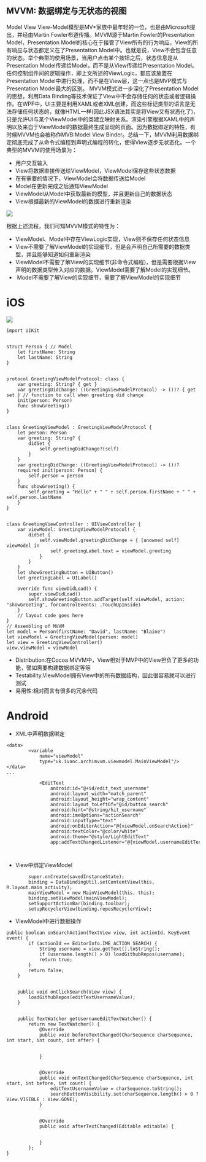 


## MVVM: 数据绑定与无状态的视图
Model View View-Model模型是MV*家族中最年轻的一位，也是由Microsoft提出，并经由Martin Fowler布道传播。MVVM源于Martin Fowler的Presentation Model，Presentation Model的核心在于接管了View所有的行为响应，View的所有响应与状态都定义在了Presentation Model中。也就是说，View不会包含任意的状态。举个典型的使用场景，当用户点击某个按钮之后，状态信息是从Presentation Model传递给Model，而不是从View传递给Presentation Model。任何控制组件间的逻辑操作，即上文所述的ViewLogic，都应该放置在Presentation Model中进行处理，而不是在View层，这一点也是MVP模式与Presentation Model最大的区别。
MVVM模式进一步深化了Presentation Model的思想，利用Data Binding等技术保证了View中不会存储任何的状态或者逻辑操作。在WPF中，UI主要是利用XAML或者XML创建，而这些标记类型的语言是无法存储任何状态的，就像HTML一样(因此JSX语法其实是将View又有状态化了)，只是允许UI与某个ViewModel中的类建立映射关系。渲染引擎根据XAML中的声明以及来自于ViewModel的数据最终生成呈现的页面。因为数据绑定的特性，有时候MVVM也会被称作MVB:Model View Binder。总结一下，MVVM利用数据绑定彻底完成了从命令式编程到声明式编程的转化，使得View逐步无状态化。一个典型的MVVM的使用场景为：
- 用户交互输入
- View将数据直接传送给ViewModel，ViewModel保存这些状态数据
- 在有需要的情况下，ViewModel会将数据传送给Model
- Model在更新完成之后通知ViewModel
- ViewModel从Model中获取最新的模型，并且更新自己的数据状态
- View根据最新的ViewModel的数据进行重新渲染


![](https://coding.net/u/hoteam/p/Cache/git/raw/master/2016/7/2/BB708F10-1F39-4FFE-A66C-319293AAC71F.png)

根据上述流程，我们可知MVVM模式的特性为：
- ViewModel、Model中存在ViewLogic实现，View则不保存任何状态信息
- View不需要了解ViewModel的实现细节，但是会声明自己所需要的数据类型，并且能够知道如何重新渲染
- ViewModel不需要了解View的实现细节(非命令式编程)，但是需要根据View声明的数据类型传入对应的数据。ViewModel需要了解Model的实现细节。
-  Model不需要了解View的实现细节，需要了解ViewModel的实现细节




# iOS
![](https://coding.net/u/hoteam/p/Cache/git/raw/master/2016/7/2/1-uhPpTHYzTmHGrAZy8hiM7w.png)
```
import UIKit


struct Person { // Model
    let firstName: String
    let lastName: String
}


protocol GreetingViewModelProtocol: class {
    var greeting: String? { get }
    var greetingDidChange: ((GreetingViewModelProtocol) -> ())? { get set } // function to call when greeting did change
    init(person: Person)
    func showGreeting()
}


class GreetingViewModel : GreetingViewModelProtocol {
    let person: Person
    var greeting: String? {
        didSet {
            self.greetingDidChange?(self)
        }
    }
    var greetingDidChange: ((GreetingViewModelProtocol) -> ())?
    required init(person: Person) {
        self.person = person
    }
    func showGreeting() {
        self.greeting = "Hello" + " " + self.person.firstName + " " + self.person.lastName
    }
}


class GreetingViewController : UIViewController {
    var viewModel: GreetingViewModelProtocol! {
        didSet {
            self.viewModel.greetingDidChange = { [unowned self] viewModel in
                self.greetingLabel.text = viewModel.greeting
            }
        }
    }
    let showGreetingButton = UIButton()
    let greetingLabel = UILabel()
    
    override func viewDidLoad() {
        super.viewDidLoad()
        self.showGreetingButton.addTarget(self.viewModel, action: "showGreeting", forControlEvents: .TouchUpInside)
    }
    // layout code goes here
}
// Assembling of MVVM
let model = Person(firstName: "David", lastName: "Blaine")
let viewModel = GreetingViewModel(person: model)
let view = GreetingViewController()
view.viewModel = viewModel
```
- Distribution:在Cocoa MVVM中，View相对于MVP中的View担负了更多的功能，譬如需要构建数据绑定等等
- Testability:ViewModel拥有View中的所有数据结构，因此很容易就可以进行测试
- 易用性:相对而言有很多的冗余代码


# Android

- XML中声明数据绑定
```
<data>
        <variable
            name="viewModel"
            type="uk.ivanc.archimvvm.viewmodel.MainViewModel"/>
</data>
...

            <EditText
                android:id="@+id/edit_text_username"
                android:layout_width="match_parent"
                android:layout_height="wrap_content"
                android:layout_toLeftOf="@id/button_search"
                android:hint="@string/hit_username"
                android:imeOptions="actionSearch"
                android:inputType="text"
                android:onEditorAction="@{viewModel.onSearchAction}"
                android:textColor="@color/white"
                android:theme="@style/LightEditText"
                app:addTextChangedListener="@{viewModel.usernameEditTextWatcher}"/>



```
- View中绑定ViewModel
```
        super.onCreate(savedInstanceState);
        binding = DataBindingUtil.setContentView(this, R.layout.main_activity);
        mainViewModel = new MainViewModel(this, this);
        binding.setViewModel(mainViewModel);
        setSupportActionBar(binding.toolbar);
        setupRecyclerView(binding.reposRecyclerView);
```
- ViewModel中进行数据操作
```
public boolean onSearchAction(TextView view, int actionId, KeyEvent event) {
        if (actionId == EditorInfo.IME_ACTION_SEARCH) {
            String username = view.getText().toString();
            if (username.length() > 0) loadGithubRepos(username);
            return true;
        }
        return false;
    }


    public void onClickSearch(View view) {
        loadGithubRepos(editTextUsernameValue);
    }


    public TextWatcher getUsernameEditTextWatcher() {
        return new TextWatcher() {
            @Override
            public void beforeTextChanged(CharSequence charSequence, int start, int count, int after) {


            }


            @Override
            public void onTextChanged(CharSequence charSequence, int start, int before, int count) {
                editTextUsernameValue = charSequence.toString();
                searchButtonVisibility.set(charSequence.length() > 0 ? View.VISIBLE : View.GONE);
            }


            @Override
            public void afterTextChanged(Editable editable) {


            }
        };
}
```



